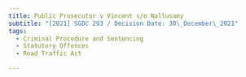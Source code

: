 ```yaml
---
title: Public Prosecutor v Vincent s/o Nallusamy
subtitle: "[2021] SGDC 293 / Decision Date: 30\_December\_2021"
tags:
  - Criminal Procedure and Sentencing
  - Statutory Offences
  - Road Traffic Act

---
```

